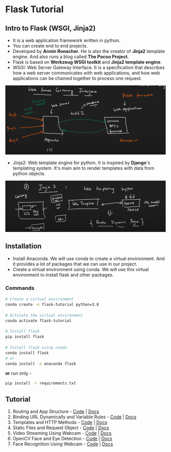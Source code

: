 # Flask Tutorial

## Intro to Flask (WSGI, Jinja2)

- It is a web application framework written in python.
- You can create end to end projects.
- Developed by **Armin Ronacher**. He is also the creator of **Jinja2** template engine. And also runs a blog called **The Pocoo Project**.
- Flask is based on **Werkzeug WSGI toolkit** and **Jinja2 template engine**.
- WSGI: Web Server Gateway Interface. It is a specification that describes how a web server communicates with web applications, and how web applications can be chained together to process one request.

![WSGI](docs/images/wsgi.png)

- Jinja2: Web template engine for python. It is inspired by **Django**'s templating system. It's main aim to render templates with data from python objects.

![Jinja](docs/images/jinja.png)

## Installation

- Install Anaconda. We will use conda to create a virtual environment. And it provides a lot of packages that we can use in our project.
- Create a virtual environment using conda. We will use this virtual environment to install flask and other packages.

### Commands

```bash
# Create a virtual environment
conda create -n flask-tutorial python=3.8

# Activate the virtual environment
conda activate flask-tutorial

# Install flask
pip install flask

# Install flask using conda
conda install flask
# or
conda install -c anaconda flask
```

**or** run only -

```bash
pip install -r requirements.txt
```

## Tutorial

1. Routing and App Structure - [Code](codes-1/) | [Docs](docs/codes-1.md)
2. Binding URL Dynamically and Variable Rules - [Code](codes-2/) | [Docs](docs/codes-2.md)
3. Templates and HTTP Methods - [Code](codes-3/) | [Docs](docs/codes-3.md)
4. Static Files and Request Object - [Code](codes-4/) | [Docs](docs/codes-4.md)
5. Video Streaming Using Webcam - [Code](codes-5/) | [Docs](docs/codes-5.md)
6. OpenCV Face and Eye Detection - [Code](codes-6/) | [Docs](docs/codes-6.md)
7. Face Recognition Using Webcam - [Code](codes-7/) | [Docs](docs/codes-7.md)








